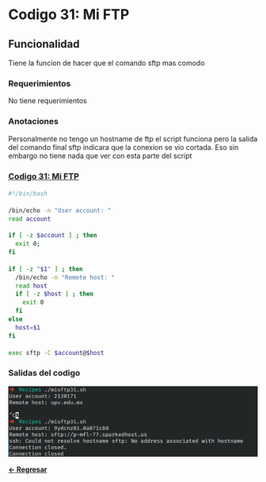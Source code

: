 # Codigo 31: Mi FTP

## Funcionalidad
Tiene la funcion de hacer que el comando sftp mas comodo

### **Requerimientos**
No tiene requerimientos

### **Anotaciones**
Personalmente no tengo un hostname de ftp el script funciona pero la salida del comando final sftp indicara que la conexion se vio cortada. Eso sin embargo no tiene nada que ver con esta parte del script

### **[Codigo 31: Mi FTP](misftp31.sh)**

```bash
#!/bin/bash

/bin/echo -n "User account: "
read account

if [ -z $account ] ; then
  exit 0;
fi

if [ -z "$1" ] ; then
  /bin/echo -n "Remote host: "
  read host
  if [ -z $host ] ; then
    exit 0
  fi
else
  host=$1
fi

exec sftp -C $account@$host
```

### **Salidas del codigo**

![Salida.png](Salida.png)

**[<- Regresar](../README.md)**